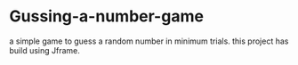 # Gussing-a-number-game
a simple game to guess a random number in minimum trials. this project has build using Jframe.
